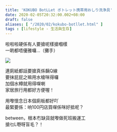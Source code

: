 ```yaml
---
title: 'KOKUBO BotLLet ボトレット携帯用おしり洗浄具'
date: 2020-02-05T20:32:00.002+08:00
draft: false
aliases: [ "/2020/02/kokubo-botllet.html" ]
tags : [lifestyle - 生活與生存]
---
```


啦啦啦硬係有人要搶呢樣搶嗰樣  
一啲都唔優雅囉...（攤手）  

![](/images/botllet.jpg)

連廁紙都話要搶真係黐Q線  
要抹屁屁之嘛用水槍咪得囉  
加個水樽就用得㗎喇  
家居旅行用都好方便喔！  
  
用嚟懷念日本個廁板都好吖  
最緊要係：响100円店買㗎係咪好抵呢？  
  
between，根本冇缺貨就嚟做死班搬運工  
搶乜L嘢呀盲毛？！
